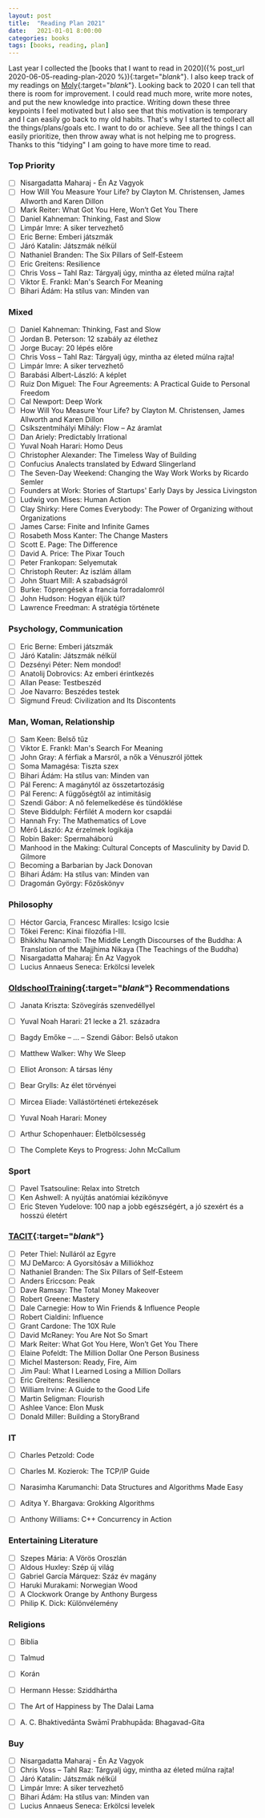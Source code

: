 ```yaml
---
layout: post
title:  "Reading Plan 2021"
date:   2021-01-01 8:00:00
categories: books
tags: [books, reading, plan]
---
```


Last year I collected the [books that I want to read in 2020]({% post_url 2020-06-05-reading-plan-2020 %}){:target="_blank_"}. I also keep track of my readings on [Moly](https://moly.hu){:target="_blank_"}. Looking back to 2020 I can tell that there is room for improvement. I could read much more, write more notes, and put the new knowledge into practice. Writing down these three keypoints I feel motivated but I also see that this motivation is temporary and I can easily go back to my old habits. That's why I started to collect all the things/plans/goals etc. I want to do or achieve. See all the things I can easily prioritize, then throw away what is not helping me to progress. Thanks to this "tidying" I am going to have more time to read.

### Top Priority

- [ ] Nisargadatta Maharaj - Én Az Vagyok  
- [ ] How Will You Measure Your Life? by Clayton M. Christensen, James Allworth and Karen Dillon
- [ ] Mark Reiter: What Got You Here, Won’t Get You There
- [ ] Daniel Kahneman: Thinking, Fast and Slow
- [ ] Limpár Imre: A siker tervezhető
- [ ] Eric Berne: Emberi játszmák
- [ ] Járó Katalin: Játszmák nélkül
- [ ] Nathaniel Branden: The Six Pillars of Self-Esteem
- [ ] Eric Greitens: Resilience
- [ ] Chris Voss – Tahl Raz: Tárgyalj úgy, mintha az életed múlna rajta!  
- [ ] Viktor E. Frankl: Man's Search For Meaning  
- [ ] Bihari Ádám: Ha stílus van: Minden van

### Mixed

- [ ] Daniel Kahneman: Thinking, Fast and Slow
- [ ] Jordan B. Peterson: 12 szabály az élethez
- [ ] Jorge Bucay: 20 lépés előre
- [ ] Chris Voss – Tahl Raz: Tárgyalj úgy, mintha az életed múlna rajta!
- [ ] Limpár Imre: A siker tervezhető
- [ ] Barabási Albert-László: A képlet
- [ ] Ruiz Don Miguel: The Four Agreements: A Practical Guide to Personal Freedom
- [ ] Cal Newport: Deep Work
- [ ] How Will You Measure Your Life? by Clayton M. Christensen, James Allworth and Karen Dillon
- [ ] Csíkszentmihályi Mihály: Flow – Az áramlat  
- [ ] Dan Ariely: Predictably Irrational  
- [ ] Yuval Noah Harari: Homo Deus  
- [ ] Christopher Alexander: The Timeless Way of Building  
- [ ] Confucius Analects translated by Edward Slingerland  
- [ ] The Seven-Day Weekend: Changing the Way Work Works by Ricardo Semler  
- [ ] Founders at Work: Stories of Startups' Early Days by Jessica Livingston  
- [ ] Ludwig von Mises: Human Action  
- [ ] Clay Shirky: Here Comes Everybody: The Power of Organizing without Organizations  
- [ ] James Carse: Finite and Infinite Games  
- [ ] Rosabeth Moss Kanter: The Change Masters  
- [ ] Scott E. Page: The Difference  
- [ ] David A. Price: The Pixar Touch  
- [ ] Peter Frankopan: Selyemutak  
- [ ] Christoph Reuter: Az iszlám állam  
- [ ] John Stuart Mill: A szabadságról  
- [ ] Burke: Töprengések a francia forradalomról  
- [ ] John Hudson: Hogyan éljük túl?  
- [ ] Lawrence Freedman: A ​stratégia története  

### Psychology, Communication

- [ ] Eric Berne: Emberi játszmák
- [ ] Járó Katalin: Játszmák nélkül
- [ ] Dezsényi Péter: Nem mondod!  
- [ ] Anatolij Dobrovics: Az emberi érintkezés  
- [ ] Allan Pease: Testbeszéd  
- [ ] Joe Navarro: Beszédes testek  
- [ ] Sigmund Freud: Civilization and Its Discontents  

### Man, Woman, Relationship

- [ ] Sam Keen: Belső tűz
- [ ] Viktor E. Frankl: Man's Search For Meaning  
- [ ] John Gray: A férfiak a Marsról, a nők a Vénuszról jöttek
- [ ] Soma Mamagésa: Tiszta szex  
- [ ] Bihari Ádám: Ha stílus van: Minden van  
- [ ] Pál Ferenc: A magánytól az összetartozásig  
- [ ] Pál Ferenc: A függőségtől az intimitásig  
- [ ] Szendi Gábor: A nő felemelkedése és tündöklése  
- [ ] Steve Biddulph: Férfilét A modern kor csapdái  
- [ ] Hannah Fry: The Mathematics of Love  
- [ ] Mérő László: Az érzelmek logikája  
- [ ] Robin Baker: Spermaháború  
- [ ] Manhood in the Making: Cultural Concepts of Masculinity by David D. Gilmore  
- [ ] Becoming a Barbarian by Jack Donovan  
- [ ] Bihari Ádám: Ha stílus van: Minden van  
- [ ] Dragomán György: Főzőskönyv  

### Philosophy

- [ ] Héctor Garcia, Francesc Miralles: Icsigo Icsie  
- [ ] Tőkei Ferenc: Kínai filozófia I-III.
- [ ] Bhikkhu Nanamoli: The Middle Length Discourses of the Buddha: A Translation of the Majjhima Nikaya (The Teachings of the Buddha)  
- [ ] Nisargadatta Maharaj: Én Az Vagyok  
- [ ] Lucius Annaeus Seneca: Erkölcsi levelek  

### [OldschoolTraining][OldschoolTraining]{:target="_blank_"} Recommendations

- [ ] Janata Kriszta: Szövegírás szenvedéllyel  
- [ ] Yuval Noah Harari: 21 lecke a 21. századra
- [ ] Bagdy Emőke – ... – Szendi Gábor: Belső utakon
- [ ] Matthew Walker: Why We Sleep  
- [ ] Elliot Aronson: A társas lény  
- [ ] Bear Grylls: Az élet törvényei  
- [ ] Mircea Eliade: Vallástörténeti értekezések  
- [ ] Yuval Noah Harari: Money  
- [ ] Arthur Schopenhauer: Életbölcsesség  
- [ ] The Complete Keys to Progress: John McCallum  


### Sport

- [ ] Pavel Tsatsouline: Relax into Stretch  
- [ ] Ken Ashwell: A nyújtás anatómiai kézikönyve  
- [ ] Eric Steven Yudelove: 100 ​nap a jobb egészségért, a jó szexért és a hosszú életért  

### [TACIT][TACIT]{:target="_blank_"}

- [ ] Peter Thiel: Nulláról az Egyre  
- [ ] MJ DeMarco: A Gyorsítósáv a Milliókhoz  
- [ ] Nathaniel Branden: The Six Pillars of Self-Esteem
- [ ] Anders Ericcson: Peak
- [ ] Dave Ramsay: The Total Money Makeover
- [ ] Robert Greene: Mastery
- [ ] Dale Carnegie: How to Win Friends & Influence People
- [ ] Robert Cialdini: Influence
- [ ] Grant Cardone: The 10X Rule
- [ ] David McRaney: You Are Not So Smart
- [ ] Mark Reiter: What Got You Here, Won’t Get You There
- [ ] Elaine Pofeldt: The Million Dollar One Person Business
- [ ] Michel Masterson: Ready, Fire, Aim
- [ ] Jim Paul: What I Learned Losing a Million Dollars
- [ ] Eric Greitens: Resilience
- [ ] William Irvine: A Guide to the Good Life
- [ ] Martin Seligman: Flourish  
- [ ] Ashlee Vance: Elon Musk  
- [ ] Donald Miller: Building a StoryBrand  

### IT

- [ ] Charles Petzold: Code  
- [ ] Charles M. Kozierok: The TCP/IP Guide  
- [ ] Narasimha Karumanchi: Data Structures and Algorithms Made Easy  
- [ ] Aditya Y. Bhargava: Grokking Algorithms  
- [ ] Anthony Williams: C++ Concurrency in Action  


### Entertaining Literature

- [ ] Szepes Mária: A Vörös Oroszlán  
- [ ] Aldous Huxley: Szép új világ  
- [ ] Gabriel García Márquez: Száz év magány  
- [ ] Haruki Murakami: Norwegian Wood  
- [ ] A Clockwork Orange by Anthony Burgess  
- [ ] Philip K. Dick: Különvélemény  

### Religions

- [ ] Biblia  
- [ ] Talmud  
- [ ] Korán  
- [ ] Hermann Hesse: Sziddhártha  
- [ ] The Art of Happiness by The Dalai Lama  
- [ ] A. C. Bhaktivedānta Swāmī Prabhupāda: Bhagavad-Gíta  


### Buy

- [ ] Nisargadatta Maharaj - Én Az Vagyok  
- [ ] Chris Voss – Tahl Raz: Tárgyalj úgy, mintha az életed múlna rajta!  
- [ ] Járó Katalin: Játszmák nélkül
- [ ] Limpár Imre: A siker tervezhető
- [ ] Bihari Ádám: Ha stílus van: Minden van
- [ ] Lucius Annaeus Seneca: Erkölcsi levelek  

[OldschoolTraining]: https://www.instagram.com/oldschool_gym_
[TACIT]:  https://www.tacitproject.hu/30-konyv-ami-boldogabba-gazdagabba-es-okosabba-tett
